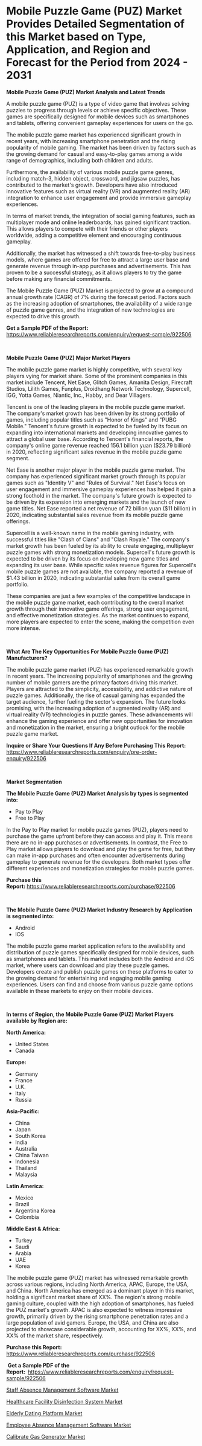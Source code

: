 <p><h1>Mobile Puzzle Game (PUZ) Market Provides Detailed Segmentation of this Market based on Type, Application, and Region and Forecast for the Period from 2024 - 2031</h1></p><p><strong>Mobile Puzzle Game (PUZ) Market Analysis and Latest Trends</strong></p>
<p><p>A mobile puzzle game (PUZ) is a type of video game that involves solving puzzles to progress through levels or achieve specific objectives. These games are specifically designed for mobile devices such as smartphones and tablets, offering convenient gameplay experiences for users on the go.</p><p>The mobile puzzle game market has experienced significant growth in recent years, with increasing smartphone penetration and the rising popularity of mobile gaming. The market has been driven by factors such as the growing demand for casual and easy-to-play games among a wide range of demographics, including both children and adults.</p><p>Furthermore, the availability of various mobile puzzle game genres, including match-3, hidden object, crossword, and jigsaw puzzles, has contributed to the market's growth. Developers have also introduced innovative features such as virtual reality (VR) and augmented reality (AR) integration to enhance user engagement and provide immersive gameplay experiences.</p><p>In terms of market trends, the integration of social gaming features, such as multiplayer mode and online leaderboards, has gained significant traction. This allows players to compete with their friends or other players worldwide, adding a competitive element and encouraging continuous gameplay.</p><p>Additionally, the market has witnessed a shift towards free-to-play business models, where games are offered for free to attract a large user base and generate revenue through in-app purchases and advertisements. This has proven to be a successful strategy, as it allows players to try the game before making any financial commitments.</p><p>The Mobile Puzzle Game (PUZ) Market is projected to grow at a compound annual growth rate (CAGR) of 7% during the forecast period. Factors such as the increasing adoption of smartphones, the availability of a wide range of puzzle game genres, and the integration of new technologies are expected to drive this growth.</p></p>
<p><strong>Get a Sample PDF of the Report:&nbsp;</strong> <a href="https://www.reliableresearchreports.com/enquiry/request-sample/922506">https://www.reliableresearchreports.com/enquiry/request-sample/922506</a></p>
<p>&nbsp;</p>
<p><strong>Mobile Puzzle Game (PUZ) Major Market Players</strong></p>
<p><p>The mobile puzzle game market is highly competitive, with several key players vying for market share. Some of the prominent companies in this market include Tencent, Net Ease, Glitch Games, Amanita Design, Firecraft Studios, Lilith Games, Funplus, Droidhang Network Technology, Supercell, IGG, Yotta Games, Niantic, Inc., Habby, and Dear Villagers.</p><p>Tencent is one of the leading players in the mobile puzzle game market. The company's market growth has been driven by its strong portfolio of games, including popular titles such as "Honor of Kings" and "PUBG Mobile." Tencent's future growth is expected to be fueled by its focus on expanding into international markets and developing innovative games to attract a global user base. According to Tencent's financial reports, the company's online game revenue reached 156.1 billion yuan ($23.79 billion) in 2020, reflecting significant sales revenue in the mobile puzzle game segment.</p><p>Net Ease is another major player in the mobile puzzle game market. The company has experienced significant market growth through its popular games such as "Identity V" and "Rules of Survival." Net Ease's focus on user engagement and immersive gameplay experiences has helped it gain a strong foothold in the market. The company's future growth is expected to be driven by its expansion into emerging markets and the launch of new game titles. Net Ease reported a net revenue of 72 billion yuan ($11 billion) in 2020, indicating substantial sales revenue from its mobile puzzle game offerings.</p><p>Supercell is a well-known name in the mobile gaming industry, with successful titles like "Clash of Clans" and "Clash Royale." The company's market growth has been fueled by its ability to create engaging, multiplayer puzzle games with strong monetization models. Supercell's future growth is expected to be driven by its focus on developing new game titles and expanding its user base. While specific sales revenue figures for Supercell's mobile puzzle games are not available, the company reported a revenue of $1.43 billion in 2020, indicating substantial sales from its overall game portfolio.</p><p>These companies are just a few examples of the competitive landscape in the mobile puzzle game market, each contributing to the overall market growth through their innovative game offerings, strong user engagement, and effective monetization strategies. As the market continues to expand, more players are expected to enter the scene, making the competition even more intense.</p></p>
<p>&nbsp;</p>
<p><strong>What Are The Key Opportunities For Mobile Puzzle Game (PUZ) Manufacturers?</strong></p>
<p><p>The mobile puzzle game market (PUZ) has experienced remarkable growth in recent years. The increasing popularity of smartphones and the growing number of mobile gamers are the primary factors driving this market. Players are attracted to the simplicity, accessibility, and addictive nature of puzzle games. Additionally, the rise of casual gaming has expanded the target audience, further fueling the sector's expansion. The future looks promising, with the increasing adoption of augmented reality (AR) and virtual reality (VR) technologies in puzzle games. These advancements will enhance the gaming experience and offer new opportunities for innovation and monetization in the market, ensuring a bright outlook for the mobile puzzle game market.</p></p>
<p><strong>Inquire or Share Your Questions If Any Before Purchasing This Report:</strong> <a href="https://www.reliableresearchreports.com/enquiry/pre-order-enquiry/922506">https://www.reliableresearchreports.com/enquiry/pre-order-enquiry/922506</a></p>
<p>&nbsp;</p>
<p><strong>Market Segmentation</strong></p>
<p><strong>The Mobile Puzzle Game (PUZ) Market Analysis by types is segmented into:</strong></p>
<p><ul><li>Pay to Play</li><li>Free to Play</li></ul></p>
<p><p>In the Pay to Play market for mobile puzzle games (PUZ), players need to purchase the game upfront before they can access and play it. This means there are no in-app purchases or advertisements. In contrast, the Free to Play market allows players to download and play the game for free, but they can make in-app purchases and often encounter advertisements during gameplay to generate revenue for the developers. Both market types offer different experiences and monetization strategies for mobile puzzle games.</p></p>
<p><strong>Purchase this Report:&nbsp;</strong><a href="https://www.reliableresearchreports.com/purchase/922506">https://www.reliableresearchreports.com/purchase/922506</a></p>
<p>&nbsp;</p>
<p><strong>The Mobile Puzzle Game (PUZ) Market Industry Research by Application is segmented into:</strong></p>
<p><ul><li>Android</li><li>IOS</li></ul></p>
<p><p>The mobile puzzle game market application refers to the availability and distribution of puzzle games specifically designed for mobile devices, such as smartphones and tablets. This market includes both the Android and iOS market, where users can download and play these puzzle games. Developers create and publish puzzle games on these platforms to cater to the growing demand for entertaining and engaging mobile gaming experiences. Users can find and choose from various puzzle game options available in these markets to enjoy on their mobile devices.</p></p>
<p>&nbsp;</p>
<p><strong>In terms of Region, the Mobile Puzzle Game (PUZ) Market Players available by Region are:</strong></p>
<p>
    <p> <strong> North America: </strong>
        <ul>
            <li>United States</li>
            <li>Canada</li>
        </ul>
        </p> 
    <p> <strong> Europe: </strong>
        <ul>
            <li>Germany</li>
            <li>France</li>
            <li>U.K.</li>
            <li>Italy</li>
            <li>Russia</li>
        </ul>
        </p> 
    <p> <strong> Asia-Pacific: </strong>
        <ul>
            <li>China</li>
            <li>Japan</li>
            <li>South Korea</li>
            <li>India</li>
            <li>Australia</li>
            <li>China Taiwan</li>
            <li>Indonesia</li>
            <li>Thailand</li>
            <li>Malaysia</li>
        </ul>
        </p> 
    <p> <strong> Latin America: </strong>
        <ul>
            <li>Mexico</li>
            <li>Brazil</li>
            <li>Argentina Korea</li>
            <li>Colombia</li>
        </ul>
        </p> 
    <p> <strong> Middle East & Africa: </strong>
        <ul>
            <li>Turkey</li>
            <li>Saudi</li>
            <li>Arabia</li>
            <li>UAE</li>
            <li>Korea</li>
        </ul>
    </p>
    </p>
<p><p>The mobile puzzle game (PUZ) market has witnessed remarkable growth across various regions, including North America, APAC, Europe, the USA, and China. North America has emerged as a dominant player in this market, holding a significant market share of XX%. The region's strong mobile gaming culture, coupled with the high adoption of smartphones, has fueled the PUZ market's growth. APAC is also expected to witness impressive growth, primarily driven by the rising smartphone penetration rates and a large population of avid gamers. Europe, the USA, and China are also projected to showcase considerable growth, accounting for XX%, XX%, and XX% of the market share, respectively.</p></p>
<p><strong>Purchase this Report: </strong><a href="https://www.reliableresearchreports.com/purchase/922506">https://www.reliableresearchreports.com/purchase/922506</a></p>
<p>&nbsp;<strong>Get a Sample PDF of the Report:&nbsp;&nbsp;</strong><a href="https://www.reliableresearchreports.com/enquiry/request-sample/922506">https://www.reliableresearchreports.com/enquiry/request-sample/922506</a></p>
<p><strong></strong></p>
<p><p><a href="https://github.com/YashRP12/Market-Research-Report-List-3/blob/main/staff-absence-management-software-market.md">Staff Absence Management Software Market</a></p><p><a href="https://medium.com/p/22f0da7e1e5b/edit">Healthcare Facility Disinfection System Market</a></p><p><a href="https://medium.com/p/15d4514ec29f/edit">Elderly Dating Platform Market</a></p><p><a href="https://github.com/Chiragrp25/Market-Research-Report-List-3/blob/main/employee-absence-management-software-market.md">Employee Absence Management Software Market</a></p><p><a href="https://medium.com/p/78542ec30bc3/edit">Calibrate Gas Generator Market</a></p></p>